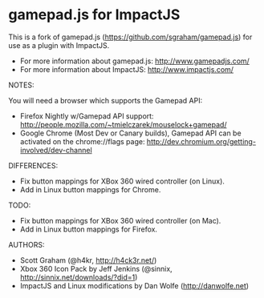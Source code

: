 gamepad.js for ImpactJS
======

This is a fork of gamepad.js (https://github.com/sgraham/gamepad.js) for use as a plugin with ImpactJS.

 * For more information about gamepad.js: http://www.gamepadjs.com/
 * For more information about ImpactJS: http://www.impactjs.com/

NOTES:

You will need a browser which supports the Gamepad API:

 * Firefox Nightly w/Gamepad API support: http://people.mozilla.com/~tmielczarek/mouselock+gamepad/
 * Google Chrome (Most Dev or Canary builds), Gamepad API can be activated on the chrome://flags page: http://dev.chromium.org/getting-involved/dev-channel

DIFFERENCES:

* Fix button mappings for XBox 360 wired controller (on Linux).
* Add in Linux button mappings for Chrome.

TODO:

* Fix button mappings for XBox 360 wired controller (on Mac).
* Add in Linux button mappings for Firefox.

AUTHORS:

 * Scott Graham (@h4kr, http://h4ck3r.net/)
 * Xbox 360 Icon Pack by Jeff Jenkins (@sinnix, http://sinnix.net/downloads/?did=1)
 * ImpactJS and Linux modifications by Dan Wolfe (http://danwolfe.net)

